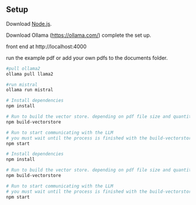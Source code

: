 ## Setup
Download [Node.js](https://nodejs.org/en/download/).

Download Ollama (https://ollama.com/)
complete the set up.

front end at http://localhost:4000

run the example pdf or add your own pdfs to the documents folder.

``` bash
#pull ollama2
ollama pull llama2

#run mistral
ollama run mistral

# Install dependencies
npm install

# Run to build the vector store. depending on pdf file size and quantity, it can take some time
npm build-vectorstore

# Run to start communicating with the LLM
# you must wait until the process is finished with the build-vectorstore
npm start

# Install dependencies
npm install

# Run to build the vector store. depending on pdf file size and quantity, it can take some time
npm build-vectorstore

# Run to start communicating with the LLM
# you must wait until the process is finished with the build-vectorstore
npm start
```

